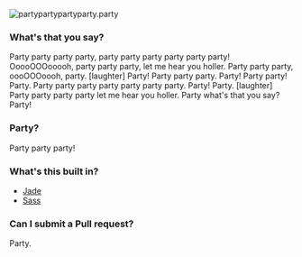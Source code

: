 ![partypartypartyparty.party](http://partypartypartyparty.party/android-chrome-384x384.png)

### What's that you say?
Party party party party, party party party party party party! OoooOOOooooh, party party party, let me hear you holler. Party party party, oooOOOoooh, party. [laughter] Party! Party party party. Party! Party party! Party. Party party party party party party party. Party! Party. [laughter] Party party party party let me hear you holler. Party what's that you say? Party!

### Party?
Party party party!

### What's this built in?
* [Jade](http://jade-lang.com/)
* [Sass](http://sass-lang.com/)

### Can I submit a Pull request?
Party.